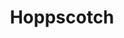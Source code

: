 ---
draft: false
title: Hoppscotch
content:
  id: hoppscotch
  name: Hoppscotch
  website: https://hoppscotch.com/
  short_description: Hoppscotch is a lightweight, web-based API development suite.
---